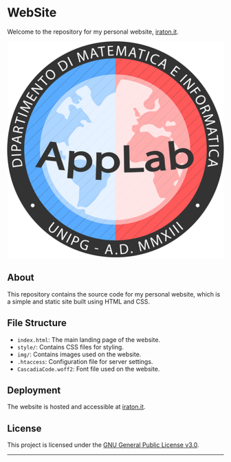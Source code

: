 # WebSite

Welcome to the repository for my personal website, [iraton.it](https://iraton.it).

![logo](https://github.com/lraton/SitoWeb/blob/master/img/logo.png?raw=true)

## About

This repository contains the source code for my personal website, which is a simple and static site built using HTML and CSS.

## File Structure

- `index.html`: The main landing page of the website.
- `style/`: Contains CSS files for styling.
- `img/`: Contains images used on the website.
- `.htaccess`: Configuration file for server settings.
- `CascadiaCode.woff2`: Font file used on the website.

## Deployment

The website is hosted and accessible at [iraton.it](https://iraton.it).

## License

This project is licensed under the [GNU General Public License v3.0](LICENSE).

---
